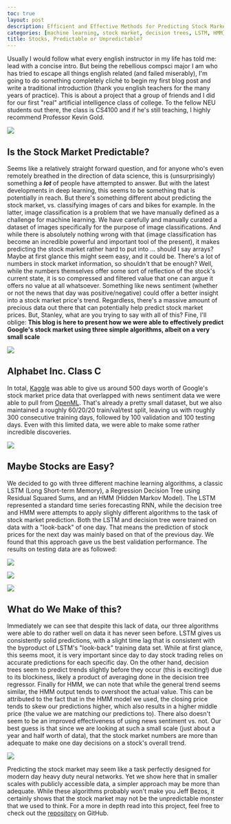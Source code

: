 ```yaml
---
toc: true
layout: post
description: Efficient and Effective Methods for Predicting Stock Market Prices.
categories: [machine learning, stock market, decision trees, LSTM, HMM]
title: Stocks, Predictable or Unpredictable?
---
```

Usually I would follow what every english instructor in my life has told me: lead with a concise intro. But being the rebellious compsci major I am who has tried to escape all things english related (and failed miserably), I'm going to do something completely cliché to begin my first blog post and write a traditional introduction (thank you english teachers for the many years of practice). This is about a project that a group of friends and I did for our first "real" artificial intelligence class of college. To the fellow NEU students out there, the class is CS4100 and if he's still teaching, I highly recommend Professor Kevin Gold.

![](https://i.imgur.com/64xV8Aw.jpeg)

## Is the Stock Market Predictable?
Seems like a relatively straight forward question, and for anyone who's even remotely breathed in the direction of data science, this is (unsurprisingly) something a ***lot*** of people have attempted to answer. But with the latest developments in deep learning, this seems to be something that is potentially in reach. But there's something different about predicting the stock market, vs. classifying images of cars and bikes for example. In the latter, image classification is a problem that we have manually defined as a challenge for machine learning. We have carefully and manually curated a dataset of images specifically for the purpose of image classifications. And while there is absolutely nothing wrong with that (image classification has become an incredible powerful and important tool of the present), it makes predicting the stock market rather hard to put into ... should I say arrays? Maybe at first glance this might seem easy, and it could be. There's a lot of numbers in stock market information, so shouldn't that be enough? Well, while the numbers themselves offer some sort of reflection of the stock's current state, it is so compressed and filtered value that one can argue it offers no value at all whatsoever. Something like news sentiment (whether or not the news that day was positive/negative) could offer a better insight into a stock market price's trend. Regardless, there's a massive amount of precious data out there that can potentially help predict stock market prices. But, Stanley, what are you trying to say with all of this? Fine, I'll oblige: **This blog is here to present how we were able to effectively predict Google's stock market using three simple algorithms, albeit on a very small scale**

![](https://i.imgur.com/n3Kqv71.png)

## Alphabet Inc. Class C
In total, [Kaggle](https://www.kaggle.com/borismarjanovic/price-volume-data-for-all-us-stocks-etfs) was able to give us around 500 days worth of Google's stock market price data that overlapped with news sentiment data we were able to pull from [OpenML](https://www.openml.org/d/4545). That's already a pretty small dataset, but we also maintained a roughly 60/20/20 train/val/test split, leaving us with roughly 300 consecutive training days, followed by 100 validation and 100 testing days. Even with this limited data, we were able to make some rather incredible discoveries.

![](https://i.imgur.com/dVUyPz7.png)

## Maybe Stocks are Easy?
We decided to go with three different machine learning algorithms, a classic LSTM (Long Short-term Memory), a Regression Decision Tree using Residual Squared Sums, and an HMM (Hidden Markov Model). The LSTM represented a standard time series forecasting RNN, while the decision tree and HMM were attempts to apply slighly different algorithms to the task of stock market prediction. Both the LSTM and decision tree were trained on data with a "look-back" of one day. That means the prediction of stock prices for the next day was mainly based on that of the previous day. We found that this approach gave us the best validation performance. The results on testing data are as followed:

![](https://i.imgur.com/Vkeaspm.png)

![](https://i.imgur.com/E9IcUy0.png)

![](https://i.imgur.com/xPUodGQ.png)

## What do We Make of this?
Immediately we can see that despite this lack of data, our three algorithms were able to do rather well on data it has never seen before. LSTM gives us consistently solid predictions, with a slight time lag that is consistent with the byproduct of LSTM's "look-back" training data set. While at first glance, this seems moot, it is very important since day to day stock trading relies on accurate predictions for each specific day. On the other hand, decision trees seem to predict trends slightly before they occur (this is exciting!) due to its blockiness, likely a product of averaging done in the decision tree regressor. Finally for HMM, we can note that while the general trend seems similar, the HMM output tends to overshoot the actual value. This can be attributed to the fact that in the HMM model we used, the closing price tends to skew our predictions higher, which also results in a higher middle price (the value we are matching our predictions to). There also doesn't seem to be an improved effectiveness of using news sentiment vs. not. Our best guess is that since we are looking at such a small scale (just about a year and half worth of data), that the stock market numbers are more than adequate to make one day decisions on a stock's overall trend.

![](https://i.imgur.com/QgViAR8.jpeg)

Predicting the stock market may seem like a task perfectly designed for modern day heavy duty neural networks. Yet we show here that in smaller scales with publicly accessible data, a simpler approach may be more than adequate. While these algorithms probably won't make you Jeff Bezos, it certainly shows that the stock market may not be the unpredictable monster that we used to think. For a more in depth read into this project, feel free to check out the [repository](https://github.com/stanleykywu/Predicting-Stocks) on GitHub.